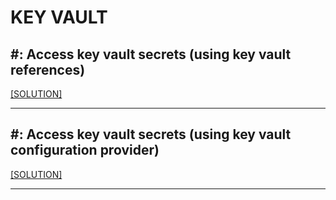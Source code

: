 # KEY VAULT

## #: Access key vault secrets (using key vault references)

[[SOLUTION]](../code-samples/function-app-keyvault-reference)

-----

## #: Access key vault secrets (using key vault configuration provider)

[[SOLUTION]](../code-samples/function-app-keyvault-configuration)

-----
